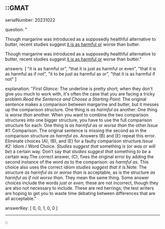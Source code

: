 ::GMAT
---


serialNumber: 20231022

question: "<p>Though margarine was introduced as a supposedly healthful alternative to butter, recent studies suggest <u>it is as harmful or</u> worse than butter.</p>Though margarine was introduced as a supposedly healthful alternative to butter, recent studies suggest <u>it is as harmful or</u> worse than butter."

answers: [
  "it is as harmful or",
  "that it is just as harmful or even",
  "that it is as harmful as if not",
  "it to be just as harmful as or",
  "that it is as harmful if not"
]

explanation: "<i>First Glance:</i> The underline is pretty short; when they don't give you much to work with, it's often the case that you are facing a tricky problem.<i>Read the Sentence and Choose a Starting Point:</i> The original sentence makes a comparison between margarine and butter, but it messes up the comparison structure. One thing is <i>as harmful as</i> another. One thing is <i>worse than</i> another. When you want to combine the two comparison structures into one bigger structure, you have to use the full comparison structure for each: One thing is <i>as harmful as</i> or <i>worse than</i> the other.<i>Issue #1:</i> Comparison. The original sentence is missing the second as in the comparison structure <i>as harmful as</i>. Answers (B) and (E) repeat this error. Eliminate choices (A), (B), and (E) for a faulty comparison structure.<i>Issue #2:</i> Idiom / Word Choice. <i>Studies suggest that</i> something <i>is</i> (or <i>was</i> or <i>will be</i>) a certain way. Don't say that <i>studies suggest that</i> something <i>to be</i> a certain way.The correct answer, (C), fixes the original error by adding the second instance of the word <i>as</i> to the comparison: <i>as harmful as</i>. This choice also uses the correct idiom <i>studies suggest that it is</i>.Note: The structure <i>as harmful as or worse than</i> is acceptable, as is the structure <i>as harmful as if not worse than</i>. They mean the same thing. Some answer choices include the words <i>just</i> or <i>even</i>; these are not incorrect, though they are also not necessary to include. These are red herrings; the test writers are hoping to get you to waste time debating between differences that are all acceptable."

answerKey: [
  0, 
  0, 
  1, 
  0, 
  0
]



---
::